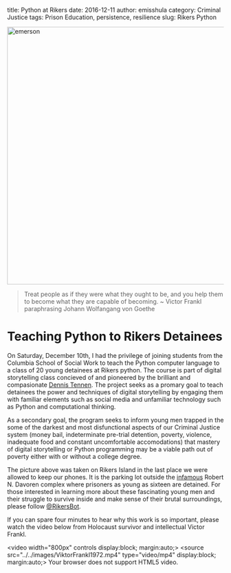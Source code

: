 title: Python at Rikers
date: 2016-12-11
author: emisshula
category: Criminal Justice
tags: Prison Education, persistence, resilience
slug: Rikers Python

<p><img src="../../images/rikers.jpg" width="600px" alt="emerson" title="respect"></p>

> Treat people as if they were what they ought to be, and you help them to become what they are capable of becoming.
> ~ Victor Frankl paraphrasing Johann Wolfangang von Goethe

# Teaching Python to Rikers Detainees

On Saturday, December 10th, I had the privilege of joining students from
the Columbia School of Social Work to teach the Python computer language to 
a class of 20 young detainees at Rikers python.  The course is part of digital 
storytelling class concieved of and pioneered by the brilliant and compasionate
[Dennis Tennen](http://xpmethod.plaintext.in).  The project seeks as a promary goal to teach detainees the 
power and techniques of digital storytelling by engaging them with familiar 
elements such as social media and unfamiliar technology such as Python and 
computational thinking.  

As a secondary goal, the program seeks to inform young men trapped in
the some of the darkest and most disfunctional aspects of our Criminal
Justice system (money bail, indeterminate pre-trial detention,
poverty, violence, inadequate food and constant uncomfortable
accomodations) that mastery of digital storytelling or Python
programming may be a viable path out of poverty either with or without
a college degree.

The picture above was taken on Rikers Island in the last place we were
allowed to keep our phones.  It is the parking lot outside the
[infamous](http://www.villagevoice.com/news/teen-murder-at-rikers-jail-6394103) Robert N.  Davoren complex where prisoners as young as
sixteen are detained. For those interested in learning more about these 
fascinating young men and their struggle to survive inside and make sense
of their brutal surroundings, please follow [@RikersBot](https://twitter.com/search?q=%2540rikersbot&src=typd).

If you can spare four minutes to hear why this work is so important, please watch
the video below from Holocaust survivor and intellectual Victor Frankl.

<video width="800px" controls display:block; margin:auto;>
  <source src="../../images/ViktorFrankl1972.mp4" type="video/mp4" display:block; margin:auto;>
  Your browser does not support HTML5 video.
</video>
